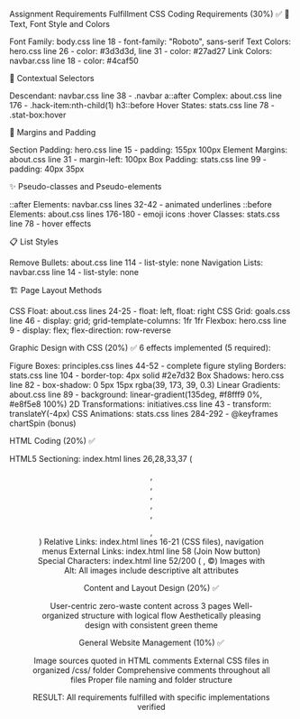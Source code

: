 Assignment Requirements Fulfillment
CSS Coding Requirements (30%) ✅
📝 Text, Font Style and Colors

Font Family: body.css line 18 - font-family: "Roboto", sans-serif
Text Colors: hero.css line 26 - color: #3d3d3d, line 31 - color: #27ad27
Link Colors: navbar.css line 18 - color: #4caf50

🎯 Contextual Selectors

Descendant: navbar.css line 38 - .navbar a::after
Complex: about.css line 176 - .hack-item:nth-child(1) h3::before
Hover States: stats.css line 78 - .stat-box:hover

📐 Margins and Padding

Section Padding: hero.css line 15 - padding: 155px 100px
Element Margins: about.css line 31 - margin-left: 100px
Box Padding: stats.css line 99 - padding: 40px 35px

✨ Pseudo-classes and Pseudo-elements

::after Elements: navbar.css lines 32-42 - animated underlines
::before Elements: about.css lines 176-180 - emoji icons
:hover Classes: stats.css line 78 - hover effects

📋 List Styles

Remove Bullets: about.css line 114 - list-style: none
Navigation Lists: navbar.css line 14 - list-style: none

🏗️ Page Layout Methods

CSS Float: about.css lines 24-25 - float: left, float: right
CSS Grid: goals.css line 46 - display: grid; grid-template-columns: 1fr 1fr
Flexbox: hero.css line 9 - display: flex; flex-direction: row-reverse

Graphic Design with CSS (20%) ✅
6 effects implemented (5 required):

Figure Boxes: principles.css lines 44-52 - complete figure styling
Borders: stats.css line 104 - border-top: 4px solid #2e7d32
Box Shadows: hero.css line 82 - box-shadow: 0 5px 15px rgba(39, 173, 39, 0.3)
Linear Gradients: about.css line 89 - background: linear-gradient(135deg, #f8fff9 0%, #e8f5e8 100%)
2D Transformations: initiatives.css line 43 - transform: translateY(-4px)
CSS Animations: stats.css lines 284-292 - @keyframes chartSpin (bonus)

HTML Coding (20%) ✅

HTML5 Sectioning: index.html lines 26,28,33,37 (<header>, <nav>, <main>, <section>, <article>, <figure>, <figcaption>)
Relative Links: index.html lines 16-21 (CSS files), navigation menus
External Links: index.html line 58 (Join Now button)
Special Characters: index.html line 52/200 (&nbsp;, &copy;)
Images with Alt: All images include descriptive alt attributes

Content and Layout Design (20%) ✅

User-centric zero-waste content across 3 pages
Well-organized structure with logical flow
Aesthetically pleasing design with consistent green theme

General Website Management (10%) ✅

Image sources quoted in HTML comments
External CSS files in organized /css/ folder
Comprehensive comments throughout all files
Proper file naming and folder structure

RESULT: All requirements fulfilled with specific implementations verified